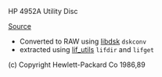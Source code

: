 HP 4952A Utility Disc


[Source](http://www.hpmuseum.net/display_item.php?sw=588)

- Converted to RAW using [libdsk](http://www.seasip.info/Unix/LibDsk/) `dskconv`
- extracted using [lif_utils](http://www.hpcc.org/datafile/hpil/lif_utils.html) `lifdir` and `lifget`

(c) Copyright Hewlett-Packard Co 1986,89
